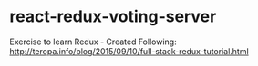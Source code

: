 # react-redux-voting-server
Exercise to learn Redux - Created Following: http://teropa.info/blog/2015/09/10/full-stack-redux-tutorial.html

